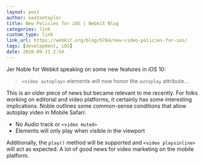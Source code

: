```yaml
---
layout: post
author: keatontaylor
title: New Policies for iOS | Webkit Blog
categories: link
custom_type: link
link_url: https://webkit.org/blog/6784/new-video-policies-for-ios/
tags: [development, iOS]
date: 2016-09-21 2:54
---
```


Jer Noble for Webkit speaking on some new features in iOS 10:

> `<video autoplay>` elements will now honor the `autoplay` attribute...

This is an older piece of news but became relevant to me recently. For folks working on editorial and video platforms, it certainly has some interesting implications. Noble outlines some common-sense conditions that allow autoplay video in Mobile Safari:

* No Audio track or `<video muted>`
* Elements will only play when visible in the viewport

Additionally, the `play()` method will be supported and `<video playsinline>` will act as expected. A lot of good news for video marketing on the mobile platform.
